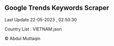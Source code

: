 

## Google Trends Keywords Scraper 
 
Last Update 22-05-2023 , 02:50:30

Country List :
VIETNAM.json



© Abdul Muttaqin 
